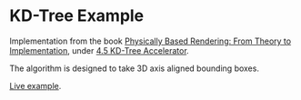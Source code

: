 # KD-Tree Example

Implementation from the book [Physically Based Rendering: From Theory to Implementation](http://www.pbrt.org/), under [4.5 KD-Tree Accelerator](https://books.google.com.au/books?id=1rcaYPZu9u8C&lpg=PA183&pg=PA227#v=onepage&q&f=false).

The algorithm is designed to take 3D axis aligned bounding boxes.

[Live example](http://andrewhills.github.io/kdtree/circles.html).
